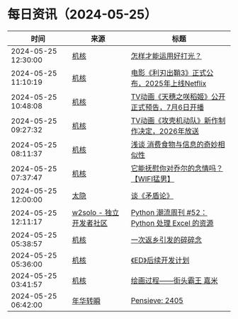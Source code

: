 ﻿# 每日资讯（2024-05-25）

|时间|来源|标题|
|---|---|---|
|2024-05-25 12:30:00|[机核](https://www.gcores.com/rss)|[怎样才能运用好打光？](https://www.gcores.com/videos/182384)|
|2024-05-25 11:10:19|[机核](https://www.gcores.com/rss)|[电影《利刃出鞘3》正式公布，2025年上线Netflix](https://www.gcores.com/articles/182434)|
|2024-05-25 10:48:08|[机核](https://www.gcores.com/rss)|[TV动画《天穗之咲稻姬》公开正式预告，7月6日开播](https://www.gcores.com/articles/182433)|
|2024-05-25 09:27:32|[机核](https://www.gcores.com/rss)|[TV动画《攻壳机动队》新作制作决定，2026年放送](https://www.gcores.com/articles/182430)|
|2024-05-25 08:11:37|[机核](https://www.gcores.com/rss)|[浅谈 消费食物与信息的奇妙相似性](https://www.gcores.com/articles/182427)|
|2024-05-25 07:37:47|[机核](https://www.gcores.com/rss)|[它能抚慰你对乔尔的念情吗？【WIFI猛男】](https://www.gcores.com/videos/182423)|
|2024-05-25 12:00:00|[太隐](https://wangyurui.com/feed.xml)|[谈《矛盾论》](https://wangyurui.com/posts/tan-mao-dun-lun-713b5c6f)|
|2024-05-25 12:11:17|[w2solo - 独立开发者社区](https://w2solo.com/topics/feed)|[Python 潮流周刊 #52：Python 处理 Excel 的资源](https://w2solo.com/topics/4644)|
|2024-05-25 05:38:57|[机核](https://www.gcores.com/rss)|[一次返乡引发的碎碎念](https://www.gcores.com/articles/182413)|
|2024-05-25 05:36:00|[机核](https://www.gcores.com/rss)|[《ED》后续开发计划](https://www.gcores.com/articles/182420)|
|2024-05-25 03:41:57|[机核](https://www.gcores.com/rss)|[绘画过程——街头霸王 嘉米](https://www.gcores.com/videos/182417)|
|2024-05-25 06:42:00|[年华转瞬](https://blog.xiaket.org/feed.xml)|[Pensieve: 2405](https://xiaket.github.io/2024/pensieve-2405.html)|

